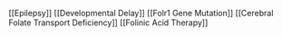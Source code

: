 [[Epilepsy]]
[[Developmental Delay]]
[[Folr1 Gene Mutation]]
[[Cerebral Folate Transport Deficiency]]
[[Folinic Acid Therapy]]
